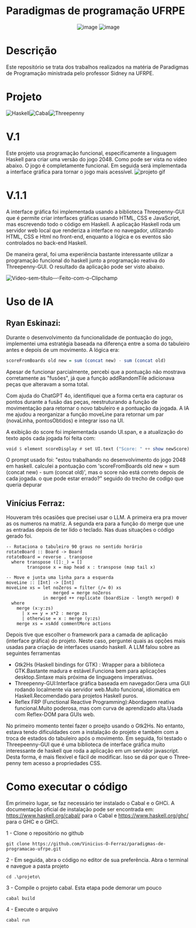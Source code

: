 # Paradigmas de programação UFRPE
<p align="center">
  <img src="https://github.com/user-attachments/assets/157a5d93-aaa7-436b-a0c2-d3099d8fd18a" alt="image">
  <img src="https://github.com/user-attachments/assets/aa87609e-1904-4392-b7c7-17e657dbe9fd" alt="image">
</p>

# Descrição 

Este repositório se trata dos trabalhos realizados na matéria de Paradigmas de Programação ministrada pelo professor Sidney na UFRPE.

# Projeto
![Haskell](https://img.shields.io/badge/Haskell-%235e5086?style=for-the-badge&logo=haskell&logoColor=white)![Cabal](https://img.shields.io/badge/Cabal-%23007ACC?style=for-the-badge&logoColor=white)![Threepenny](https://img.shields.io/badge/Threepenny--GUI-%2331868f?style=for-the-badge)

# V.1

Este projeto usa programação funcional, especificamente a linguagem Haskell para criar uma versão do jogo 2048. Como pode ser vista no vídeo abaixo. O jogo é completamente funcional. Em seguida será implementada a interface gráfica para tornar o jogo mais acessível.
![projeto gif](https://github.com/user-attachments/assets/161fa44a-b87b-4310-9c9f-862e451f53ed) 

# V.1.1

A interface gráfica foi implementada usando a biblioteca Threepenny-GUI que é permite criar interfaces gráficas usando HTML, CSS e JavaScript, mas escrevendo todo o código em Haskell. A aplicação Haskell roda um servidor web local que renderiza a interface no navegador, utilizando HTML, CSS e Html no front-end, enquanto a lógica e os eventos são controlados no back-end Haskell.

De maneira geral, foi uma experiência bastante interessante utilizar a programação funcional do haskell junto a programação reativa do Threepenny-GUI. O resultado da aplicação pode ser visto abaixo.


![Vídeo-sem-título-‐-Feito-com-o-Clipchamp](https://github.com/user-attachments/assets/e8344381-bbf7-41e6-9599-11674bc80a80)


# Uso de IA 

## Ryan Eskinazi: 

Durante o desenvolvimento da funcionalidade de pontuação do jogo, implementei uma estratégia baseada na diferença entre a soma do tabuleiro antes e depois de um movimento. A lógica era:

```haskell
scoreFromBoards old new = sum (concat new) - sum (concat old)
```
Apesar de funcionar parcialmente, percebi que a pontuação não mostrava corretamente as "fusões", já que a função addRandomTile adicionava peças que alteravam a soma total.

Com ajuda do ChatGPT 4o, identifiquei que a forma certa era capturar os pontos durante a fusão das peças, reestruturando a função de movimentação para retornar o novo tabuleiro e a pontuação da jogada. A IA me ajudou a reorganizar a função moveLine para retornar um par (novaLinha, pontosObtidos) e integrar isso na UI.

A exibição do score foi implementada usando UI.span, e a atualização do texto após cada jogada foi feita com:

```haskell
void $ element scoreDisplay # set UI.text ("Score: " ++ show newScore)
```

O prompt usado foi: 
"estou trabalhando no desenvolvimento do jogo 2048 em haskell. calculei a pontuação com 'scoreFromBoards old new = sum (concat new) - sum (concat old)', mas o score não está correto depois de cada jogada. o que pode estar errado?" seguido do trecho de codigo que queria depurar

## Vinícius Ferraz:

Houveram três ocasiões que precisei usar o LLM. A primeira era pra mover as os numeros na matriz. A segunda era para a função do merge que une as entradas depois de ter lido o teclado. Nas duas situações o código gerado foi.

```
-- Rotaciona o tabuleiro 90 graus no sentido horário
rotateBoard :: Board -> Board
rotateBoard = reverse . transpose
  where transpose ([]:_) = []
        transpose x = map head x : transpose (map tail x)

-- Move e junta uma linha para a esquerda
moveLine :: [Int] -> [Int]
moveLine xs = let noZeros = filter (/= 0) xs
                  merged = merge noZeros
              in merged ++ replicate (boardSize - length merged) 0
  where
    merge (x:y:zs)
      | x == y = x*2 : merge zs
      | otherwise = x : merge (y:zs)
    merge xs = xsAdd commentMore actions
```

Depois tive que escolher o framework para a camada de aplicação (interface gráfica) do projeto. Neste caso, perguntei quais as opções mais usadas para criação de interfaces usando haskell. A LLM falou sobre as seguintes ferramentas

* Gtk2Hs (Haskell bindings for GTK) : Wrapper para a biblioteca GTK.Bastante madura e estável.Funciona bem para aplicações desktop.Sintaxe mais próxima de linguagens imperativas.
* Threepenny-GUI:Interface gráfica baseada em navegador.Gera uma GUI rodando localmente via servidor web.Muito funcional, idiomática em Haskell.Recomendado para projetos Haskell puros.
* Reflex FRP (Functional Reactive Programming):Abordagem reativa funcional.Muito poderosa, mas com curva de aprendizado alta.Usada com Reflex-DOM para GUIs web.

No primeiro momento tentei fazer o proejto usando o Gtk2Hs. No entanto, estava tendo dificuldades com a instalação do projeto e também com a troca de estados do tabuleiro após o movimento.
Em seguida, foi testado o Threepeenny-GUI que é uma biblioteca de interface gráfica muito interessante de haskell que roda a aplicação em um servidor javascript. Desta forma, é mais flexível e fácil de modificar. Isso se dá por que o Three-penny tem acesso a propriedades CSS.

# Como executar o código
Em primeiro lugar, se faz necessário ter instalado o Cabal e o GHCi. A documentação oficial de instalação pode ser encontrada em: https://www.haskell.org/cabal/ para o Cabal e https://www.haskell.org/ghc/ para o GHC e o GHCi.

1 - Clone o repositório no github
```
git clone https://github.com/Vinicius-O-Ferraz/paradigmas-de-programacao-ufrpe.git
```

2 - Em seguida, abra o código no editor de sua preferência. Abra o terminal e navegue a pasta projeto
```
cd .\projeto\
```

3 - Compile o projeto cabal. Esta etapa pode demorar um pouco
```
cabal build
```

4 - Execute o arquivo
```
cabal run
```
